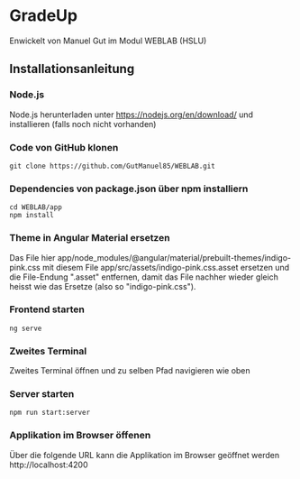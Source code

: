 # GradeUp
Enwickelt von Manuel Gut im Modul WEBLAB (HSLU)

## Installationsanleitung
### Node.js
Node.js herunterladen unter https://nodejs.org/en/download/ und installieren (falls noch nicht vorhanden)

### Code von GitHub klonen
```
git clone https://github.com/GutManuel85/WEBLAB.git
```

### Dependencies von package.json über npm installiern
```
cd WEBLAB/app
npm install
```

### Theme in Angular Material ersetzen
Das File hier app/node_modules/@angular/material/prebuilt-themes/indigo-pink.css mit diesem
File app/src/assets/indigo-pink.css.asset ersetzen und die File-Endung ".asset" entfernen,
damit das File nachher wieder gleich heisst wie das Ersetze (also so "indigo-pink.css").

### Frontend starten
```
ng serve
```

### Zweites Terminal
Zweites Terminal öffnen und zu selben Pfad navigieren wie oben

### Server starten
```
npm run start:server
```

### Applikation im Browser öffenen
Über die folgende URL kann die Applikation im Browser geöffnet werden http://localhost:4200
